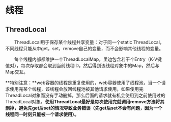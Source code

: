 # 线程

## ThreadLocal

&emsp;&emsp;ThreadLocal用于保存某个线程共享变量：对于同一个static ThreadLocal，不同线程只能从中get，set，remove自己的变量，而不会影响其他线程的变量。

&emsp;&emsp;每个线程内部都维护一个ThreadLocalMap，里边包含若干个Entry（K-V键值对），每次存取都会取到当前线程ID，然后得到该线程对象中的Map，然后与Map交互。

**特别注意：**web容器的线程是重复使用的，web容器使用了线程池，当一个请求使用完某个线程，该线程会放回线程池被其他请求使用，如果使用完ThreadLocal对象而没有手动删掉，那么后面的请求就有机会使用到之前使用过的ThreadLocal对象。**使用ThreadLocal最好是每次使用完就调用remove方法将其删掉，避免先get后set的情况导致业务错误（先get后set不会有问题，因为一个线程同一时刻只能被一个请求使用）。**

